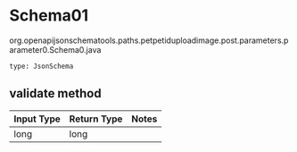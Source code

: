 # Schema01
org.openapijsonschematools.paths.petpetiduploadimage.post.parameters.parameter0.Schema0.java
```
type: JsonSchema
```

## validate method
| Input Type | Return Type | Notes |
| ---------- | ----------- | ----- |
| long | long | |
